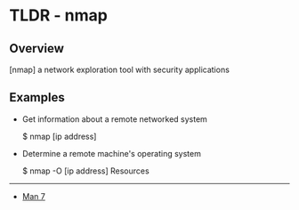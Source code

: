 TLDR - nmap
==========

Overview
--------

[nmap] a network exploration tool with security applications

Examples
--------

- Get information about a remote networked system

	$ nmap [ip address]

- Determine a remote machine's operating system

	$ nmap -O [ip address]
Resources
---------

- [Man 7](http://man7.org/linux/man-pages/man1/nmap.1.html)